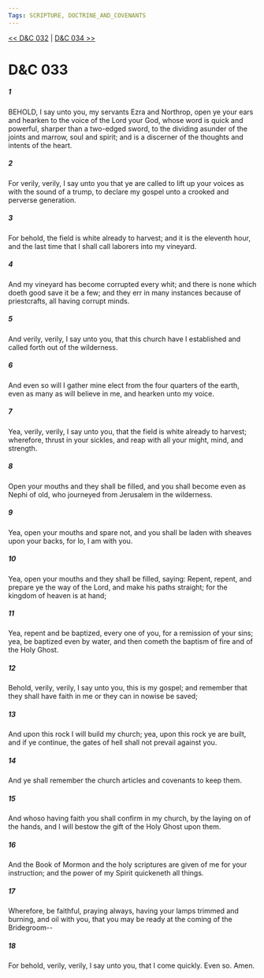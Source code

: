 ```yaml
---
Tags: SCRIPTURE, DOCTRINE_AND_COVENANTS
---
```


[<< D&C 032](DOCTRINE_AND_COVENANTS/D&C_032.md) | [D&C 034 >>](DOCTRINE_AND_COVENANTS/D&C_034.md)

# D&C 033

##### 1
 BEHOLD, I say unto you, my servants Ezra and Northrop, open ye your ears and hearken to the voice of the Lord your God, whose word is quick and powerful, sharper than a two-edged sword, to the dividing asunder of the joints and marrow, soul and spirit; and is a discerner of the thoughts and intents of the heart.
##### 2
 For verily, verily, I say unto you that ye are called to lift up your voices as with the sound of a trump, to declare my gospel unto a crooked and perverse generation.
##### 3
 For behold, the field is white already to harvest; and it is the eleventh hour, and the last time that I shall call laborers into my vineyard.
##### 4
 And my vineyard has become corrupted every whit; and there is none which doeth good save it be a few; and they err in many instances because of priestcrafts, all having corrupt minds.
##### 5
 And verily, verily, I say unto you, that this church have I established and called forth out of the wilderness.
##### 6
 And even so will I gather mine elect from the four quarters of the earth, even as many as will believe in me, and hearken unto my voice.
##### 7
 Yea, verily, verily, I say unto you, that the field is white already to harvest; wherefore, thrust in your sickles, and reap with all your might, mind, and strength.
##### 8
 Open your mouths and they shall be filled, and you shall become even as Nephi of old, who journeyed from Jerusalem in the wilderness.
##### 9
 Yea, open your mouths and spare not, and you shall be laden with sheaves upon your backs, for lo, I am with you.
##### 10
 Yea, open your mouths and they shall be filled, saying: Repent, repent, and prepare ye the way of the Lord, and make his paths straight; for the kingdom of heaven is at hand;
##### 11
 Yea, repent and be baptized, every one of you, for a remission of your sins; yea, be baptized even by water, and then cometh the baptism of fire and of the Holy Ghost.
##### 12
 Behold, verily, verily, I say unto you, this is my gospel; and remember that they shall have faith in me or they can in nowise be saved;
##### 13
 And upon this rock I will build my church; yea, upon this rock ye are built, and if ye continue, the gates of hell shall not prevail against you.
##### 14
 And ye shall remember the church articles and covenants to keep them.
##### 15
 And whoso having faith you shall confirm in my church, by the laying on of the hands, and I will bestow the gift of the Holy Ghost upon them.
##### 16
 And the Book of Mormon and the holy scriptures are given of me for your instruction; and the power of my Spirit quickeneth all things.
##### 17
 Wherefore, be faithful, praying always, having your lamps trimmed and burning, and oil with you, that you may be ready at the coming of the Bridegroom--
##### 18
 For behold, verily, verily, I say unto you, that I come quickly. Even so. Amen.
